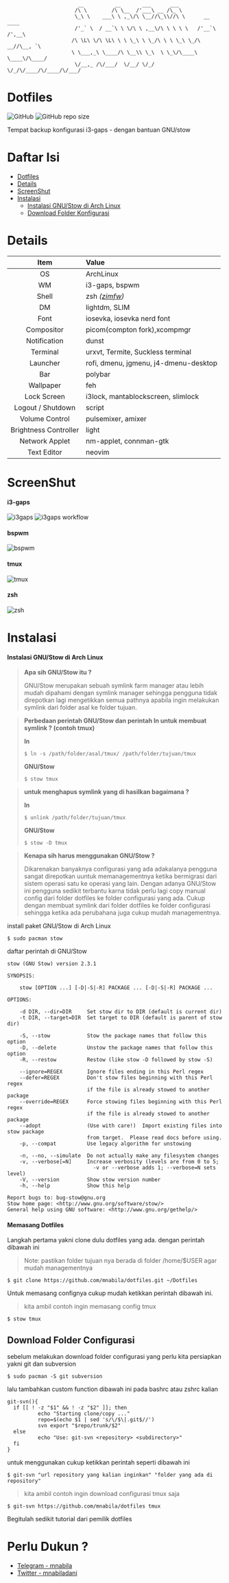 ```
                       __          __       ___      ___
                      /\ \        /\ \__  /'___\ __ /\_ \
                      \_\ \    ___\ \ ,_\/\ \__//\_\\//\ \      __    ____
                      /'_` \  / __`\ \ \/\ \ ,__\/\ \ \ \ \   /'__`\ /',__\
                     /\ \L\ \/\ \L\ \ \ \_\ \ \_/\ \ \ \_\ \_/\  __//\__, `\
                     \ \___,_\ \____/\ \__\\ \_\  \ \_\/\____\ \____\/\____/
                      \/__,_ /\/___/  \/__/ \/_/   \/_/\/____/\/____/\/___/
```

# Dotfiles

![GitHub](https://img.shields.io/github/license/mnabila/dotfiles?style=for-the-badge)
![GitHub repo size](https://img.shields.io/github/repo-size/mnabila/dotfiles?label=Dotfiles%20Size&style=for-the-badge)

Tempat backup konfigurasi i3-gaps - dengan bantuan GNU/stow

# Daftar Isi

<!-- TOC depthFrom:2 -->

- [Dotfiles](#Dotfiles)
- [Details](#Details)
- [ScreenShut](#ScreenShut)
- [Instalasi](#Instalasi)
  - [Instalasi GNU/Stow di Arch Linux](#instalasi-gnu%2Fstow-di-arch-linux)
  - [Download Folder Konfigurasi](#download-folder-configurasi)

<!-- /TOC -->

# Details

|         Item          | Value                                           |
| :-------------------: | :---------------------------------------------- |
|          OS           | ArchLinux                                       |
|          WM           | i3-gaps, bspwm                                  |
|         Shell         | zsh _([zimfw](https://github.com/zimfw/zimfw))_ |
|          DM           | lightdm, SLIM                                   |
|         Font          | iosevka, iosevka nerd font                      |
|      Compositor       | picom(compton fork),xcompmgr                    |
|     Notification      | dunst                                           |
|       Terminal        | urxvt, Termite, Suckless terminal               |
|       Launcher        | rofi, dmenu, jgmenu, j4-dmenu-desktop           |
|          Bar          | polybar                                         |
|       Wallpaper       | feh                                             |
|      Lock Screen      | i3lock, mantablockscreen, slimlock              |
|   Logout / Shutdown   | script                                          |
|    Volume Control     | pulsemixer, amixer                              |
| Brightness Controller | light                                           |
|    Network Applet     | nm-applet, connman-gtk                          |
|      Text Editor      | neovim                                          |

# ScreenShut

#### i3-gaps

![i3gaps](https://github.com/mnabila/dotfiles/blob/master/screenshot/i3gaps-2.png?raw=true)
![i3gaps workflow](https://github.com/mnabila/dotfiles/blob/master/screenshot/i3gaps-workflow-2.png?raw=true)

#### bspwm

![bspwm](https://github.com/mnabila/dotfiles/blob/master/screenshot/bspwm.png?raw=true)

#### tmux

![tmux](https://github.com/mnabila/dotfiles/blob/master/screenshot/tmux-2.png?raw=true)

#### zsh

![zsh](https://github.com/mnabila/dotfiles/blob/master/screenshot/zsh.png?raw=true)

# Instalasi

#### Instalasi GNU/Stow di Arch Linux

> **Apa sih GNU/Stow itu ?**
>
> GNU/Stow merupakan sebuah symlink farm manager atau lebih mudah dipahami dengan symlink
> manager sehingga pengguna tidak direpotkan lagi mengetikkan semua pathnya apabila ingin
> melakukan symlink dari folder asal ke folder tujuan.

> **Perbedaan perintah GNU/Stow dan perintah ln untuk membuat symlink ? (contoh tmux)**
>
> **ln**
>
> `$ ln -s /path/folder/asal/tmux/ /path/folder/tujuan/tmux`
>
> **GNU/Stow**
>
> `$ stow tmux`

> **untuk menghapus symlink yang di hasilkan bagaimana ?**
>
> **ln**
>
> `$ unlink /path/folder/tujuan/tmux`
>
> **GNU/Stow**
>
> `$ stow -D tmux`

> **Kenapa sih harus menggunakan GNU/Stow ?**
>
> Dikarenakan banyaknya configurasi yang ada adakalanya pengguna sangat direpotkan uuntuk memanagementnya ketika bermigrasi dari sistem operasi satu ke operasi yang lain.
> Dengan adanya GNU/Stow ini pengguna sedikit terbantu karna tidak perlu lagi copy manual config dari folder dotfiles ke folder configurasi yang ada.
> Cukup dengan membuat symlink dari folder dotfiles ke folder configurasi sehingga ketika ada perubahana juga cukup mudah managementnya.

install paket GNU/Stow di Arch Linux

```
$ sudo pacman stow
```

daftar perintah di GNU/Stow

```
stow (GNU Stow) version 2.3.1

SYNOPSIS:

    stow [OPTION ...] [-D|-S|-R] PACKAGE ... [-D|-S|-R] PACKAGE ...

OPTIONS:

    -d DIR, --dir=DIR     Set stow dir to DIR (default is current dir)
    -t DIR, --target=DIR  Set target to DIR (default is parent of stow dir)

    -S, --stow            Stow the package names that follow this option
    -D, --delete          Unstow the package names that follow this option
    -R, --restow          Restow (like stow -D followed by stow -S)

    --ignore=REGEX        Ignore files ending in this Perl regex
    --defer=REGEX         Don't stow files beginning with this Perl regex
                          if the file is already stowed to another package
    --override=REGEX      Force stowing files beginning with this Perl regex
                          if the file is already stowed to another package
    --adopt               (Use with care!)  Import existing files into stow package
                          from target.  Please read docs before using.
    -p, --compat          Use legacy algorithm for unstowing

    -n, --no, --simulate  Do not actually make any filesystem changes
    -v, --verbose[=N]     Increase verbosity (levels are from 0 to 5;
                            -v or --verbose adds 1; --verbose=N sets level)
    -V, --version         Show stow version number
    -h, --help            Show this help

Report bugs to: bug-stow@gnu.org
Stow home page: <http://www.gnu.org/software/stow/>
General help using GNU software: <http://www.gnu.org/gethelp/>
```

#### Memasang Dotfiles

Langkah pertama yakni clone dulu dotfiles yang ada. dengan perintah dibawah ini

> Note:
> pastikan folder tujuan nya berada di folder /home/\$USER agar mudah managementnya

```
$ git clone https://github.com/mnabila/dotfiles.git ~/Dotfiles
```

Untuk memasang confignya cukup mudah ketikkan perintah dibawah ini.

> kita ambil contoh ingin memasang config tmux

```
$ stow tmux
```


## Download Folder Configurasi
sebelum melakukan download folder configurasi yang perlu kita persiapkan yakni git dan subversion
```
$ sudo pacman -S git subversion
```

lalu tambahkan custom function dibawah ini pada bashrc atau zshrc kalian
```
git-svn(){
  if [[ ! -z "$1" && ! -z "$2" ]]; then
          echo "Starting clone/copy ..."
          repo=$(echo $1 | sed 's/\/$\|.git$//')
          svn export "$repo/trunk/$2"
  else
          echo "Use: git-svn <repository> <subdirectory>"
  fi  
}
```
untuk menggunakan cukup ketikkan perintah seperti dibawah ini
```
$ git-svn "url repository yang kalian inginkan" "folder yang ada di repository"
```

> kita ambil contoh ingin download  configurasi tmux saja

```
$ git-svn https://github.com/mnabila/dotfiles tmux
```

Begitulah sedikit tutorial dari pemilik dotfiles

# Perlu Dukun ?

- [Telegram - mnabila](https://t.me/mnabila)
- [Twitter - mnabiladani](https://twitter.com/mnabiladani)
